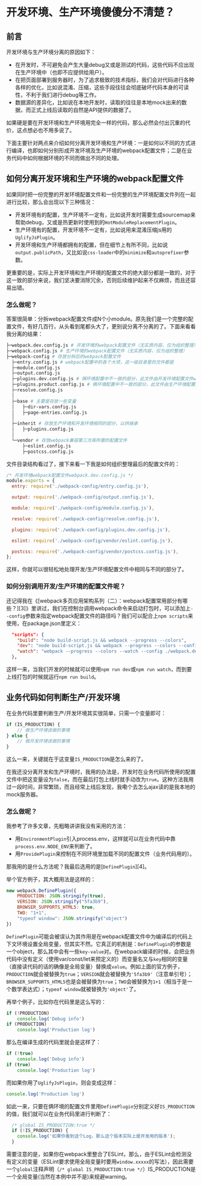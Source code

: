 # 开发环境、生产环境傻傻分不清楚？

## 前言
开发环境与生产环境分离的原因如下：

- 在开发时，不可避免会产生大量debug又或是测试的代码，这些代码不应出现在生产环境中（也即不应提供给用户）。
- 在把页面部署到服务器时，为了追求极致的技术指标，我们会对代码进行各种各样的优化，比如说混淆、压缩，这些手段往往会彻底破坏代码本身的可读性，不利于我们进行debug等工作。
- 数据源的差异化，比如说在本地开发时，读取的往往是本地mock出来的数据，而正式上线后读取的自然是API提供的数据了。

如果硬是要在开发环境和生产环境用完全一样的代码，那么必然会付出沉重的代价，这点想必也不用多说了。

下面主要针对两点来介绍如何分离开发环境和生产环境：一是如何以不同的方式进行编译，也即如何分别形成开发环境及生产环境的webpack配置文件；二是在业务代码中如何根据环境的不同而做出不同的处理。

## 如何分离开发环境和生产环境的webpack配置文件
如果同时把一份完整的开发环境配置文件和一份完整的生产环境配置文件列在一起进行比较，那么会出现以下三种情况：

- 开发环境有的配置，生产环境不一定有，比如说开发时需要生成sourcemap来帮助debug，又或是热更新时使用到的`HotModuleReplacementPlugin`。
- 生产环境有的配置，开发环境不一定有，比如说用来混淆压缩js用的`UglifyJsPlugin`。
- 开发环境和生产环境都拥有的配置，但在细节上有所不同，比如说`output.publicPath`，又比如说`css-loader`中的`minimize`和`autoprefixer`参数。

更重要的是，实际上开发环境和生产环境的配置文件的绝大部分都是一致的，对于这一致的部分来说，我们坚决要消除冗余，否则后续维护起来不仅麻烦，而且还容易出错。

### 怎么做呢？
答案很简单：分拆webpack配置文件成N个小module。原先我们是一个完整的配置文件，有好几百行，从头看到尾都头大了，更别说分离不分离的了。下面来看看我分离的结果：

```bash
├─webpack.dev.config.js # 开发环境的webpack配置文件（无实质内容，仅为组织整理）
├─webpack.config.js # 生产环境的webpack配置文件（无实质内容，仅为组织整理）
├─webpack-config # 存放分拆后的webpack配置文件
  ├─entry.config.js # webpack配置中的各个大项，这一级目录里的文件都是
  ├─module.config.js
  ├─output.config.js
  ├─plugins.dev.config.js # 俩环境配置中不一致的部分，此文件由开发环境配置文件webpack.dev.config.js来加载
  ├─plugins.product.config.js # 俩环境配置中不一致的部分，此文件由生产环境配置文件webpack.config.js来加载
  ├─resolve.config.js
  │  
  ├─base # 主要是存放一些变量
  │   ├─dir-vars.config.js
  │   ├─page-entries.config.js
  │      
  ├─inherit # 存放生产环境和开发环境相同的部分，以供继承
  │   ├─plugins.config.js
  │      
  └─vendor # 存放webpack兼容第三方库所需的配置文件
      ├─eslint.config.js
      ├─postcss.config.js
```

文件目录结构看过了，接下来看一下我是如何组织整理最后的配置文件的：

```javascript
/* 开发环境webpack配置文件webpack.dev.config.js */
module.exports = {
  entry: require('./webpack-config/entry.config.js'),

  output: require('./webpack-config/output.config.js'),

  module: require('./webpack-config/module.config.js'),

  resolve: require('./webpack-config/resolve.config.js'),

  plugins: require('./webpack-config/plugins.dev.config.js'),

  eslint: require('./webpack-config/vendor/eslint.config.js'),

  postcss: require('./webpack-config/vendor/postcss.config.js'),
};
```

这样，你就可以很轻松地处理开发/生产环境配置文件中相同与不同的部分了。

### 如何分别调用开发/生产环境的配置文件呢？
还记得我在《[webpack多页应用架构系列（二）：webpack配置常用部分有哪些？][3]》里讲过，我们在控制台调用webpack命令来启动打包时，可以添加上`--config`参数来指定webpack配置文件的路径吗？我们可以配合上`npm scripts`来使用，在package.json里定义：

```json
  "scripts": {
    "build": "node build-script.js && webpack --progress --colors",
    "dev": "node build-script.js && webpack --progress --colors --config ./webpack.dev.config.js",
    "watch": "webpack --progress --colors --watch --config ./webpack.dev.config.js"
  },
```

这样一来，当我们开发的时候就可以使用`npm run dev`或`npm run watch`，而到要上线打包的时候就运行`npm run build`。

## 业务代码如何判断生产/开发环境
在业务代码里要判断生产/开发环境其实很简单，只需一个变量即可：

```javascript
if (IS_PRODUCTION) {
    // 做生产环境该做的事情
} else {
    // 做开发环境该做的事情
}
```

这么一来，关键就在于这变量`IS_PRODUCTION`是怎么来的了。

在我还没分离开发和生产环境时，我用的办法是，开发时在业务代码所使用的配置文件中把这变量设为`false`，而在最后打包上线时就手动改为`true`。这种方法我用过一段时间，非常繁琐，而且经常上线后发现，我嘞个去怎么ajax读的是我本地的mock服务器。

### 怎么做呢？
我参考了许多文章，先粗略讲讲我没有采用的方法：

- 用`EnvironmentPlugin`引入process.env，这样就可以在业务代码中靠`process.env.NODE_ENV`来判断了。
- 用`ProvidePlugin`来控制在不同环境里加载不同的配置文件（业务代码用的）。

那我用的是什么方法呢？我最后选用的是[`DefinePlugin`][4]。

举个官方例子，其大概用法是这样的：

```javascript
new webpack.DefinePlugin({
    PRODUCTION: JSON.stringify(true),
    VERSION: JSON.stringify("5fa3b9"),
    BROWSER_SUPPORTS_HTML5: true,
    TWO: "1+1",
    "typeof window": JSON.stringify("object")
})
```

`DefinePlugin`可能会被误认为其作用是在webpack配置文件中为编译后的代码上下文环境设置全局变量，但其实不然。它真正的机制是：`DefinePlugin`的参数是一个object，那么其中会有一些`key-value`对。在webpack编译的时候，会把业务代码中没有定义（使用var/const/let来预定义的）而变量名又与`key`相同的变量（直接读代码的话的确像是全局变量）替换成`value`。例如上面的官方例子，`PRODUCTION`就会被替换为`true`；`VERSION`就会被替换为`'5fa3b9'`（注意单引号）；`BROWSER_SUPPORTS_HTML5`也是会被替换为`true`；`TWO`会被替换为`1+1`（相当于是一个数学表达式）；`typeof window`就被替换为`'object'`了。

再举个例子，比如你在代码里是这么写的：

```javascript
if (!PRODUCTION)
    console.log('Debug info')
if (PRODUCTION)
    console.log('Production log')
```

那么在编译生成的代码里就会是这样了：

```javascript
if (!true)
    console.log('Debug info')
if (true)
    console.log('Production log')
```

而如果你用了`UglifyJsPlugin`，则会变成这样：

```javascript
console.log('Production log')
```

如此一来，只要在俩环境的配置文件里用`DefinePlugin`分别定义好`IS_PRODUCTION`的值，我们就可以在业务代码里进行判断了：

```javascript
  /* global IS_PRODUCTION:true */
  if (!IS_PRODUCTION) {
    console.log('如果你看到这个Log，那么这个版本实际上是开发用的版本');
  }
```

需要注意的是，如果你在webpack里整合了ESLint，那么，由于ESLint会检测没有定义的变量（ESLint要求使用全局变量时要用`window.xxxxx`的写法），因此需要一个`global`注释声明（`/* global IS_PRODUCTION:true */`）IS_PRODUCTION是一个全局变量(当然在本例中并不是)来规避warning。